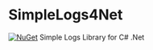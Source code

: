 # SimpleLogs4Net
[![NuGet](https://img.shields.io/nuget/dt/SimpleLogs4Net.svg)](https://www.nuget.org/packages/SimpleLogs4Net)
Simple Logs Library for C# .Net 
